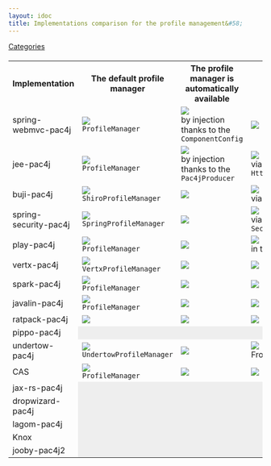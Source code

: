 ```yaml
---
layout: idoc
title: Implementations comparison for the profile management&#58;
---
```


[<i class="fa fa-long-arrow-left fa-2x" aria-hidden="true"></i> Categories](./comparison.html)

<style>
    table {
        margin-top: 20px
    }
    table img {
        border: 0
    }
</style>

<table class="centered">
    <tr>
        <th>Implementation</th>
        <th>The default profile manager</th>
        <th>The profile manager is automatically available</th>
        <th>One profile is automatically available</th>
        <th>All profiles are automatically available</th>
    </tr>
    <tr>
        <td>spring-webmvc-pac4j</td>
        <td><img src="/img/green_check.png" /><br /><code class="highlighter-rouge">ProfileManager</code></td>
        <td><img src="/img/green_check.png" /><br />by injection thanks to the <code class="highlighter-rouge">ComponentConfig</code></td>
        <td><img src="/img/red_cross.png" /></td>
        <td><img src="/img/red_cross.png" /></td>
    </tr>
    <tr>
        <td>jee-pac4j</td>
        <td><img src="/img/green_check.png" /><br /><code class="highlighter-rouge">ProfileManager</code></td>
        <td><img src="/img/green_check.png" /><br />by injection thanks to the <code class="highlighter-rouge">Pac4jProducer</code></td>
        <td><img src="/img/green_check.png" /><br />via the <code class="highlighter-rouge">getUserPrincipal()</code> method in the <code class="highlighter-rouge">HttpServletRequest</code></td>
        <td><img src="/img/red_cross.png" /></td>
    </tr>
    <tr>
        <td>buji-pac4j</td>
        <td><img src="/img/green_check.png" /><br /><code class="highlighter-rouge">ShiroProfileManager</code></td>
        <td><img src="/img/red_cross.png" /></td>
        <td><img src="/img/green_check.png" /><br />via the regular <code class="highlighter-rouge">SecurityUtils.getSubject()</code></td>
        <td><img src="/img/green_check.png" /><br />via the regular <code class="highlighter-rouge">SecurityUtils.getSubject()</code></td>
    </tr>
    <tr>
        <td>spring-security-pac4j</td>
        <td><img src="/img/green_check.png" /><br /><code class="highlighter-rouge">SpringProfileManager</code></td>
        <td><img src="/img/red_cross.png" /></td>
        <td><img src="/img/green_check.png" /><br />via the regular <code class="highlighter-rouge">SecurityContextHolder.getContext().getAuthentication()</code></td>
        <td><img src="/img/green_check.png" /><br />via the regular <code class="highlighter-rouge">SecurityContextHolder.getContext().getAuthentication()</code></td>
    </tr>
    <tr>
        <td>play-pac4j</td>
        <td><img src="/img/green_check.png" /><br /><code class="highlighter-rouge">ProfileManager</code></td>
        <td><img src="/img/red_cross.png" /></td>
        <td><img src="/img/green_check.png" /><br />in the templates via the <code class="highlighter-rouge">Pac4jScalaTemplateHelper</code></td>
        <td><img src="/img/green_check.png" /><br />in the templates via the <code class="highlighter-rouge">Pac4jScalaTemplateHelper</code></td>
    </tr>
    <tr>
        <td>vertx-pac4j</td>
        <td><img src="/img/green_check.png" /><br /><code class="highlighter-rouge">VertxProfileManager</code></td>
        <td><img src="/img/red_cross.png" /></td>
        <td><img src="/img/red_cross.png" /></td>
        <td><img src="/img/red_cross.png" /></td>
    </tr>
    <tr>
        <td>spark-pac4j</td>
        <td><img src="/img/green_check.png" /><br /><code class="highlighter-rouge">ProfileManager</code></td>
        <td><img src="/img/red_cross.png" /></td>
        <td><img src="/img/red_cross.png" /></td>
        <td><img src="/img/red_cross.png" /></td>
    </tr>
    <tr>
        <td>javalin-pac4j</td>
        <td><img src="/img/green_check.png" /><br /><code class="highlighter-rouge">ProfileManager</code></td>
        <td><img src="/img/red_cross.png" /></td>
        <td><img src="/img/red_cross.png" /></td>
        <td><img src="/img/red_cross.png" /></td>
    </tr>
    <tr>
        <td>ratpack-pac4j</td>
        <td><img src="/img/red_cross.png" /></td>
        <td><img src="/img/red_cross.png" /></td>
        <td><img src="/img/red_cross.png" /></td>
        <td><img src="/img/red_cross.png" /></td>
    </tr>
    <tr>
        <td>pippo-pac4j</td>
        <td bgcolor="#eeeeee"></td>
        <td bgcolor="#eeeeee"></td>
        <td bgcolor="#eeeeee"></td>
        <td bgcolor="#eeeeee"></td>
    </tr>
    <tr>
        <td>undertow-pac4j</td>
        <td><img src="/img/green_check.png" /><br /><code class="highlighter-rouge">UndertowProfileManager</code></td>
        <td><img src="/img/red_cross.png" /></td>
        <td><img src="/img/green_check.png" /><br />From the <code class="highlighter-rouge">securityContext.getAuthenticatedAccount()</code></td>
        <td><img src="/img/green_check.png" /><br />From the <code class="highlighter-rouge">securityContext.getAuthenticatedAccount()</code></td>
    </tr>
    <tr>
        <td>CAS</td>
        <td><img src="/img/green_check.png" /><br /><code class="highlighter-rouge">ProfileManager</code></td>
        <td><img src="/img/red_cross.png" /></td>
        <td><img src="/img/red_cross.png" /></td>
        <td><img src="/img/red_cross.png" /></td>
    </tr>
    <tr>
        <td>jax-rs-pac4j</td>
        <td bgcolor="#eeeeee"></td>
        <td bgcolor="#eeeeee"></td>
        <td bgcolor="#eeeeee"></td>
        <td bgcolor="#eeeeee"></td>
    </tr>
    <tr>
        <td>dropwizard-pac4j</td>
        <td bgcolor="#eeeeee"></td>
        <td bgcolor="#eeeeee"></td>
        <td bgcolor="#eeeeee"></td>
        <td bgcolor="#eeeeee"></td>
    </tr>
    <tr>
        <td>lagom-pac4j</td>
        <td bgcolor="#eeeeee"></td>
        <td bgcolor="#eeeeee"></td>
        <td bgcolor="#eeeeee"></td>
        <td bgcolor="#eeeeee"></td>
    </tr>
    <tr>
        <td>Knox</td>
        <td bgcolor="#eeeeee"></td>
        <td bgcolor="#eeeeee"></td>
        <td bgcolor="#eeeeee"></td>
        <td bgcolor="#eeeeee"></td>
    </tr>
    <tr>
        <td>jooby-pac4j2</td>
        <td bgcolor="#eeeeee"></td>
        <td bgcolor="#eeeeee"></td>
        <td bgcolor="#eeeeee"></td>
        <td bgcolor="#eeeeee"></td>
    </tr>
</table>
